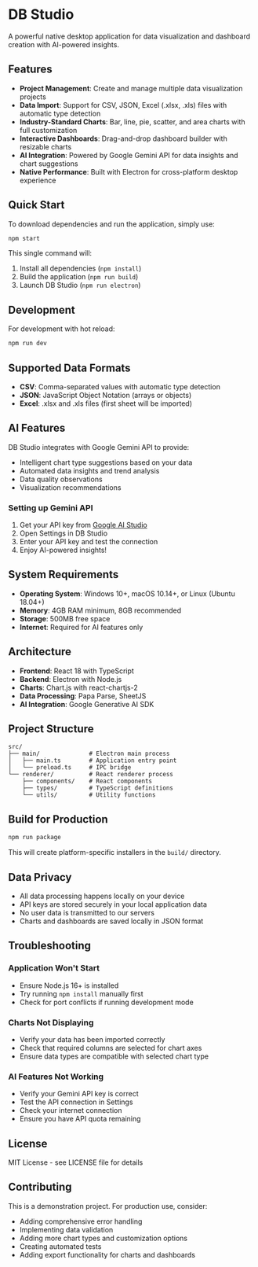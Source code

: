 # DB Studio

A powerful native desktop application for data visualization and dashboard creation with AI-powered insights.

## Features

- **Project Management**: Create and manage multiple data visualization projects
- **Data Import**: Support for CSV, JSON, Excel (.xlsx, .xls) files with automatic type detection
- **Industry-Standard Charts**: Bar, line, pie, scatter, and area charts with full customization
- **Interactive Dashboards**: Drag-and-drop dashboard builder with resizable charts
- **AI Integration**: Powered by Google Gemini API for data insights and chart suggestions
- **Native Performance**: Built with Electron for cross-platform desktop experience

## Quick Start

To download dependencies and run the application, simply use:

```bash
npm start
```

This single command will:
1. Install all dependencies (`npm install`)
2. Build the application (`npm run build`)
3. Launch DB Studio (`npm run electron`)

## Development

For development with hot reload:

```bash
npm run dev
```

## Supported Data Formats

- **CSV**: Comma-separated values with automatic type detection
- **JSON**: JavaScript Object Notation (arrays or objects)
- **Excel**: .xlsx and .xls files (first sheet will be imported)

## AI Features

DB Studio integrates with Google Gemini API to provide:
- Intelligent chart type suggestions based on your data
- Automated data insights and trend analysis
- Data quality observations
- Visualization recommendations

### Setting up Gemini API

1. Get your API key from [Google AI Studio](https://makersuite.google.com/app/apikey)
2. Open Settings in DB Studio
3. Enter your API key and test the connection
4. Enjoy AI-powered insights!

## System Requirements

- **Operating System**: Windows 10+, macOS 10.14+, or Linux (Ubuntu 18.04+)
- **Memory**: 4GB RAM minimum, 8GB recommended
- **Storage**: 500MB free space
- **Internet**: Required for AI features only

## Architecture

- **Frontend**: React 18 with TypeScript
- **Backend**: Electron with Node.js
- **Charts**: Chart.js with react-chartjs-2
- **Data Processing**: Papa Parse, SheetJS
- **AI Integration**: Google Generative AI SDK

## Project Structure

```
src/
├── main/              # Electron main process
│   ├── main.ts        # Application entry point
│   └── preload.ts     # IPC bridge
└── renderer/          # React renderer process
    ├── components/    # React components
    ├── types/         # TypeScript definitions
    └── utils/         # Utility functions
```

## Build for Production

```bash
npm run package
```

This will create platform-specific installers in the `build/` directory.

## Data Privacy

- All data processing happens locally on your device
- API keys are stored securely in your local application data
- No user data is transmitted to our servers
- Charts and dashboards are saved locally in JSON format

## Troubleshooting

### Application Won't Start
- Ensure Node.js 16+ is installed
- Try running `npm install` manually first
- Check for port conflicts if running development mode

### Charts Not Displaying
- Verify your data has been imported correctly
- Check that required columns are selected for chart axes
- Ensure data types are compatible with selected chart type

### AI Features Not Working
- Verify your Gemini API key is correct
- Test the API connection in Settings
- Check your internet connection
- Ensure you have API quota remaining

## License

MIT License - see LICENSE file for details

## Contributing

This is a demonstration project. For production use, consider:
- Adding comprehensive error handling
- Implementing data validation
- Adding more chart types and customization options
- Creating automated tests
- Adding export functionality for charts and dashboards
